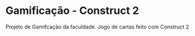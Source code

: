 # Gamificação - Construct 2
 Projeto de Gamifcação da faculdade. Jogo de cartas feito com Construct 2

